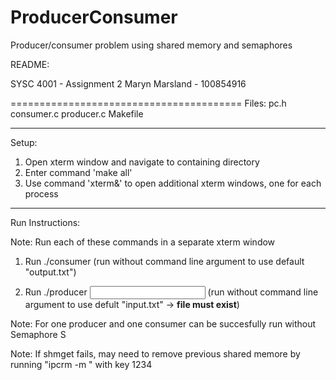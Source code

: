 # ProducerConsumer
Producer/consumer problem using shared memory and semaphores

README:

SYSC 4001 - Assignment 2
Maryn Marsland - 100854916

========================================
Files:
	pc.h
	consumer.c
	producer.c
	Makefile

-----------------------------------------
Setup:

1. Open xterm window and navigate to containing directory
2. Enter command 'make all'
3. Use command 'xterm&' to open additional xterm windows, one for each process

-----------------------------------------
Run Instructions:

Note: Run each of these commands in a separate xterm window

1. Run ./consumer <output file name> 
		(run without command line argument to use default "output.txt")

2. Run ./producer <input file name> 
		(run without command line argument to use defult "input.txt" -> **file must exist**)


Note: For one producer and one consumer can be succesfully run without Semaphore S



Note: If shmget fails, may need to remove previous shared memore by running "ipcrm -m <key>" with key 1234
